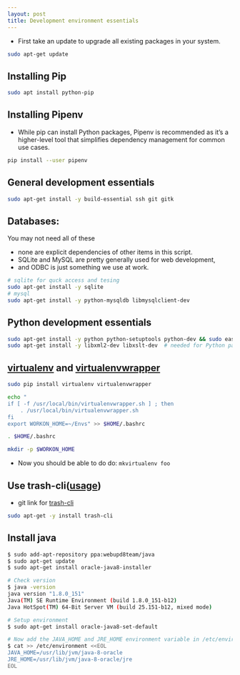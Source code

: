 ```yaml
---
layout: post
title: Development environment essentials
---
```


+ First take an update to upgrade all existing packages in your system.


```bash
sudo apt-get update
```

## Installing Pip

```bash
sudo apt install python-pip
````

## Installing Pipenv

+ While pip can install Python packages, Pipenv is recommended as it’s a higher-level tool that simplifies dependency management for common use cases.


```bash
pip install --user pipenv
```


General development essentials
----
```bash
sudo apt-get install -y build-essential ssh git gitk
```

Databases:
---
You may not need all of these

- none are explicit dependencies of other items in this script.
- SQLite and MySQL are pretty generally used for web development,
- and ODBC is just something we use at work.

```bash
# sqlite for quck access and tesing
sudo apt-get install -y sqlite
# mysql
sudo apt-get install -y python-mysqldb libmysqlclient-dev
```

Python development essentials
----
```bash
sudo apt-get install -y python python-setuptools python-dev && sudo easy_install -U pip
sudo apt-get install -y libxml2-dev libxslt-dev  # needed for Python package 'lxml'
```

[virtualenv](http://docs.python-guide.org/en/latest/dev/virtualenvs/) and [virtualenvwrapper](https://virtualenvwrapper.readthedocs.io/en/latest/)
----
```bash
sudo pip install virtualenv virtualenvwrapper

echo "
if [ -f /usr/local/bin/virtualenvwrapper.sh ] ; then
	. /usr/local/bin/virtualenvwrapper.sh
fi
export WORKON_HOME=~/Envs" >> $HOME/.bashrc

. $HOME/.bashrc

mkdir -p $WORKON_HOME
```
+ Now you should be able to do do: `mkvirtualenv foo`

Use trash-cli([usage](https://pypi.python.org/pypi/trash-cli/))
----
+ git link for [trash-cli](https://github.com/andreafrancia/trash-cli)
```bash
sudo apt-get -y install trash-cli
```

Install java
---
```bash
$ sudo add-apt-repository ppa:webupd8team/java
$ sudo apt-get update
$ sudo apt-get install oracle-java8-installer

# Check version
$ java -version
java version "1.8.0_151"
Java(TM) SE Runtime Environment (build 1.8.0_151-b12)
Java HotSpot(TM) 64-Bit Server VM (build 25.151-b12, mixed mode)

# Setup environment
$ sudo apt-get install oracle-java8-set-default

# Now add the JAVA_HOME and JRE_HOME environment variable in /etc/environment
$ cat >> /etc/environment <<EOL
JAVA_HOME=/usr/lib/jvm/java-8-oracle
JRE_HOME=/usr/lib/jvm/java-8-oracle/jre
EOL

```
